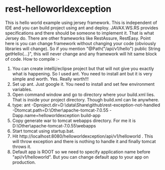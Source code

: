 # rest-helloworldexception
This is hello world example using jersey framework. This is independent of IDE and you can build project using ant and deploy.
JAVAX.WS.RS provides specifications and there should be someone to implement it. That is what Jersey do. There are other frameworks like RestAssure, RestEasy. Point here is you can
change framework without changing your code (obviously libraries will change). So if you mention "@Path("/api/v1/hello") public String getHello{...}", this will never change and any framework
will hit same block of code.
How to compile :-
1. You can create intellij/eclipse project but that will not give you exactly what is happening. So I used ant. You need to install ant but it is very simple and worth. Yes. Really worth!!!
2. Set up ant. Just google it. You need to install and set few environment variables.
3. Open command window and go to directory where your build.xml lies. That is inside your project directory. Though build.xml can lie anywhere.
4. type:
ant -Dproject.dir=D:\data\Share\github\rest-exception-not-handled -Dtomcat.path=D:\Other\apache-tomcat-7.0.55 -Dapp.name=helloworldexception build-app
5. Copy generate war to tomcat webapps directory. For me it is D:\Other\apache-tomcat-7.0.55\webapps
6. Start tomcat using startup.bat.
7. Hit http://localhost:8080/helloworldexception/api/v1/helloworld . This will throw exception and there is nothing to handle it and finally tomcat throws it.
8. Default app is ROOT so we need to specify application name before "api/v1/helloworld". But you can change default app to your app on production.